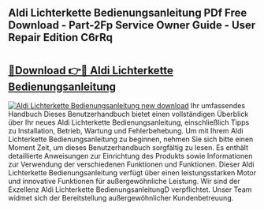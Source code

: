 ## Aldi Lichterkette Bedienungsanleitung PDf Free Download - Part-2Fp Service Owner Guide - User Repair Edition C6rRq

# <h2><a href="http://df1i3r.blite.top/?on=Aldi+Lichterkette+Bedienungsanleitung">🔗Download 👉🔴 Aldi Lichterkette Bedienungsanleitung</a></h2>

[![Aldi Lichterkette Bedienungsanleitung new download](https://i.imgur.com/lujVjoI.png)](http://df1i3r.blite.top/?on=Aldi+Lichterkette+Bedienungsanleitung)
Ihr umfassendes Handbuch Dieses Benutzerhandbuch bietet einen vollständigen Überblick über Ihr neues Aldi Lichterkette Bedienungsanleitung, einschließlich Tipps zu Installation, Betrieb, Wartung und Fehlerbehebung. Um mit Ihrem Aldi Lichterkette Bedienungsanleitung zu beginnen, nehmen Sie sich bitte einen Moment Zeit, um dieses Benutzerhandbuch sorgfältig zu lesen. Es enthält detaillierte Anweisungen zur Einrichtung des Produkts sowie Informationen zur Verwendung der verschiedenen Funktionen und Funktionen. Dieser Aldi Lichterkette Bedienungsanleitung verfügt über einen leistungsstarken Motor und innovative Funktionen für außergewöhnliche Leistung. Wir sind der Exzellenz Aldi Lichterkette BedienungsanleitungD verpflichtet. Unser Team widmet sich der Bereitstellung außergewöhnlicher Kundenbetreuung.
